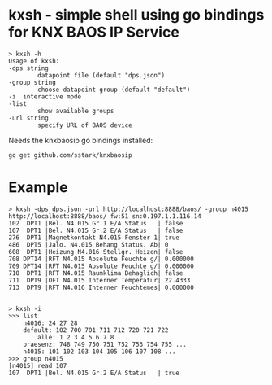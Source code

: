 
kxsh - simple shell using go bindings for KNX BAOS IP Service
=============================================================

    > kxsh -h
    Usage of kxsh:
    -dps string
            datapoint file (default "dps.json")
    -group string
            choose datapoint group (default "default")
    -i	interactive mode
    -list
            show available groups
    -url string
            specify URL of BAOS device

Needs the knxbaosip go bindings installed:

    go get github.com/sstark/knxbaosip

Example
=======

    > kxsh -dps dps.json -url http://localhost:8888/baos/ -group n4015
    http://localhost:8888/baos/ fw:51 sn:0.197.1.1.116.14
    102  DPT1 |Bel. N4.015 Gr.1 E/A Status   | false
    107  DPT1 |Bel. N4.015 Gr.2 E/A Status   | false
    276  DPT1 |Magnetkontakt N4.015 Fenster 1| true
    486  DPT5 |Jalo. N4.015 Behang Status. Ab| 0
    608  DPT1 |Heizung N4.016 Stellgr. Heizen| false
    708 DPT14 |RFT N4.015 Absolute Feuchte g/| 0.000000
    709 DPT14 |RFT N4.015 Absolute Feuchte g/| 0.000000
    710  DPT1 |RFT N4.015 Raumklima Behaglich| false
    711  DPT9 |OFT N4.015 Interner Temperatur| 22.4333
    713  DPT9 |RFT N4.016 Interner Feuchtemes| 0.000000


    > kxsh -i
    >>> list
        n4016: 24 27 28
        default: 102 700 701 711 712 720 721 722
            alle: 1 2 3 4 5 6 7 8 ...
        praesenz: 748 749 750 751 752 753 754 755 ...
        n4015: 101 102 103 104 105 106 107 108 ...
    >>> group n4015
    [n4015] read 107
    107  DPT1 |Bel. N4.015 Gr.2 E/A Status   | true
